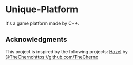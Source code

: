 # Unique-Platform
It's a game platform made by C++.




## Acknowledgments

This project is inspired by the following projects:
[Hazel](https://github.com/TheCherno/Hazel) by [@TheCherno](https://github.com/TheCherno)https://github.com/TheCherno

